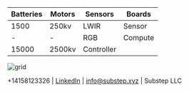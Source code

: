|Batteries | Motors | Sensors | Boards|
|--|--|--|--|
|1500| 250kv|LWIR |Sensor|
| - | -|RGB|Compute|
|15000| 2500kv|Controller|

![grid](https://img.freepik.com/free-vector/dark-background-with-purple-squares_1053-430.jpg)

\+14158123326 | [LinkedIn](https://linkedin.com/company/substep)  | info@substep.xyz | Substep LLC 
